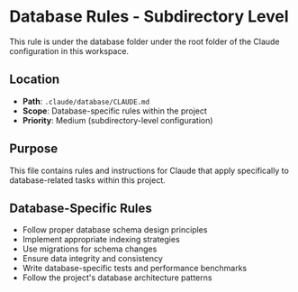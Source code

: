 # Database Rules - Subdirectory Level

This rule is under the database folder under the root folder of the Claude configuration in this workspace.

## Location
- **Path**: `.claude/database/CLAUDE.md`
- **Scope**: Database-specific rules within the project
- **Priority**: Medium (subdirectory-level configuration)

## Purpose
This file contains rules and instructions for Claude that apply specifically to database-related tasks within this project.

## Database-Specific Rules
- Follow proper database schema design principles
- Implement appropriate indexing strategies
- Use migrations for schema changes
- Ensure data integrity and consistency
- Write database-specific tests and performance benchmarks
- Follow the project's database architecture patterns